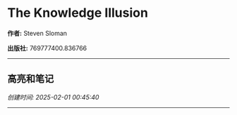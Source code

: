 # The Knowledge Illusion

**作者:** Steven Sloman

**出版社:** 769777400.836766

---

## 高亮和笔记

*创建时间: 2025-02-01 00:45:40*

---

